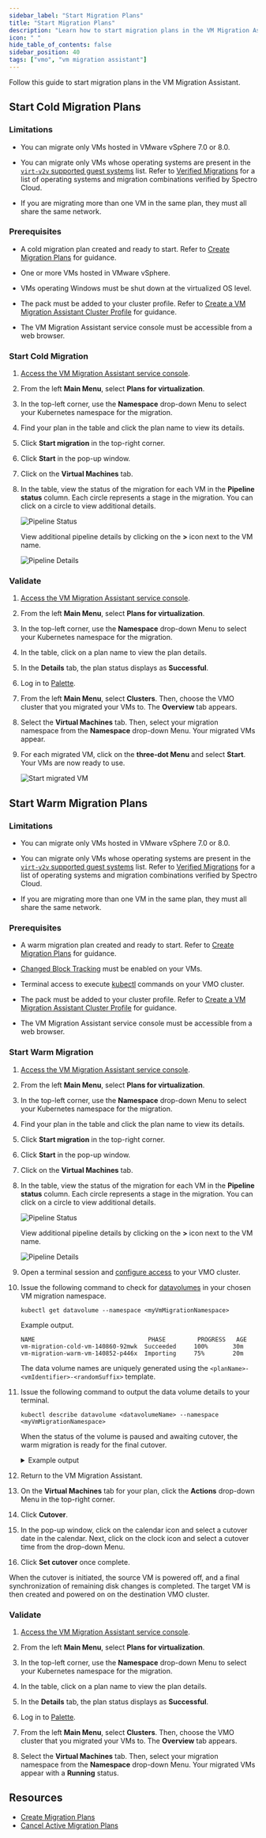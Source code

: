 ```yaml
---
sidebar_label: "Start Migration Plans"
title: "Start Migration Plans"
description: "Learn how to start migration plans in the VM Migration Assistant"
icon: " "
hide_table_of_contents: false
sidebar_position: 40
tags: ["vmo", "vm migration assistant"]
---
```


Follow this guide to start migration plans in the VM Migration Assistant.

## Start Cold Migration Plans

### Limitations

- You can migrate only VMs hosted in VMware vSphere 7.0 or 8.0.

- You can migrate only VMs whose operating systems are present in the
  [`virt-v2v` supported guest systems](https://libguestfs.org/virt-v2v-support.1.html) list. Refer to
  [Verified Migrations](./vm-migration-assistant.md#verified-migrations) for a list of operating systems and migration
  combinations verified by Spectro Cloud.

- If you are migrating more than one VM in the same plan, they must all share the same network.

### Prerequisites

- A cold migration plan created and ready to start. Refer to [Create Migration Plans](./create-migration-plans.md) for
  guidance.

- One or more VMs hosted in VMware vSphere.

- VMs operating Windows must be shut down at the virtualized OS level.

<!-- prettier-ignore-start -->

- The <VersionedLink text="Virtual Machine Migration Assistant" url="/integrations/packs/?pack=vm-migration-assistant"/> pack must be added to your cluster profile. Refer to [Create a VM Migration Assistant Cluster Profile](./create-vm-migration-assistant-profile.md) for guidance.

<!-- prettier-ignore-end -->

- The VM Migration Assistant service console must be accessible from a web browser.

### Start Cold Migration

1. [Access the VM Migration Assistant service console](./create-vm-migration-assistant-profile.md#access-the-vm-migration-assistant-service-console).

2. From the left **Main Menu**, select **Plans for virtualization**.

3. In the top-left corner, use the **Namespace** drop-down Menu to select your Kubernetes namespace for the migration.

4. Find your plan in the table and click the plan name to view its details.

5. Click **Start migration** in the top-right corner.

6. Click **Start** in the pop-up window.

7. Click on the **Virtual Machines** tab.

8. In the table, view the status of the migration for each VM in the **Pipeline status** column. Each circle represents
   a stage in the migration. You can click on a circle to view additional details.

   ![Pipeline Status](/vm-management_vm-migration-assistant_migrate-vms-vmo-cluster_pipeline-status-cold.webp)

   View additional pipeline details by clicking on the **>** icon next to the VM name.

   ![Pipeline Details](/vm-management_vm-migration-assistant_migrate-vms-vmo-cluster_pipeline-details-cold.webp)

### Validate

1. [Access the VM Migration Assistant service console](./create-vm-migration-assistant-profile.md#access-the-vm-migration-assistant-service-console).

2. From the left **Main Menu**, select **Plans for virtualization**.

3. In the top-left corner, use the **Namespace** drop-down Menu to select your Kubernetes namespace for the migration.

4. In the table, click on a plan name to view the plan details.

5. In the **Details** tab, the plan status displays as **Successful**.

6. Log in to [Palette](https://console.spectrocloud.com).

7. From the left **Main Menu**, select **Clusters**. Then, choose the VMO cluster that you migrated your VMs to. The
   **Overview** tab appears.

8. Select the **Virtual Machines** tab. Then, select your migration namespace from the **Namespace** drop-down Menu.
   Your migrated VMs appear.

9. For each migrated VM, click on the **three-dot Menu** and select **Start**. Your VMs are now ready to use.

   ![Start migrated VM](/migrate-vm-kubevirt-guide/vm-management_create-manage-vm_migrate-vm-kubevirt_start_migrated_vm.webp)

## Start Warm Migration Plans

### Limitations

- You can migrate only VMs hosted in VMware vSphere 7.0 or 8.0.

- You can migrate only VMs whose operating systems are present in the
  [`virt-v2v` supported guest systems](https://libguestfs.org/virt-v2v-support.1.html) list. Refer to
  [Verified Migrations](./vm-migration-assistant.md#verified-migrations) for a list of operating systems and migration
  combinations verified by Spectro Cloud.

- If you are migrating more than one VM in the same plan, they must all share the same network.

### Prerequisites

- A warm migration plan created and ready to start. Refer to [Create Migration Plans](./create-migration-plans.md) for
  guidance.

- [Changed Block Tracking](https://knowledge.broadcom.com/external/article/315370/enabling-or-disabling-changed-block-trac.html)
  must be enabled on your VMs.

- Terminal access to execute [kubectl](https://kubernetes.io/docs/reference/kubectl/) commands on your VMO cluster.

<!-- prettier-ignore-start -->

- The <VersionedLink text="Virtual Machine Migration Assistant" url="/integrations/packs/?pack=vm-migration-assistant"/> pack must be added to your cluster profile. Refer to [Create a VM Migration Assistant Cluster Profile](./create-vm-migration-assistant-profile.md) for guidance.

<!-- prettier-ignore-end -->

- The VM Migration Assistant service console must be accessible from a web browser.

### Start Warm Migration

1. [Access the VM Migration Assistant service console](./create-vm-migration-assistant-profile.md#access-the-vm-migration-assistant-service-console).

2. From the left **Main Menu**, select **Plans for virtualization**.

3. In the top-left corner, use the **Namespace** drop-down Menu to select your Kubernetes namespace for the migration.

4. Find your plan in the table and click the plan name to view its details.

5. Click **Start migration** in the top-right corner.

6. Click **Start** in the pop-up window.

7. Click on the **Virtual Machines** tab.

8. In the table, view the status of the migration for each VM in the **Pipeline status** column. Each circle represents
   a stage in the migration. You can click on a circle to view additional details.

   ![Pipeline Status](/vm-management_vm-migration-assistant_migrate-vms-vmo-cluster_pipeline-status-warm.webp)

   View additional pipeline details by clicking on the **>** icon next to the VM name.

   ![Pipeline Details](/vm-management_vm-migration-assistant_migrate-vms-vmo-cluster_pipeline-details-warm.webp)

9. Open a terminal session and
   [configure access](https://kubernetes.io/docs/tasks/access-application-cluster/configure-access-multiple-clusters/)
   to your VMO cluster.

10. Issue the following command to check for [datavolumes](https://kubevirt.io/2018/CDI-DataVolumes.html) in your chosen
    VM migration namespace.

    ```shell
    kubectl get datavolume --namespace <myVmMigrationNamespace>
    ```

    Example output.

    ```shell
    NAME                                PHASE         PROGRESS   AGE
    vm-migration-cold-vm-140860-92mwk  Succeeded     100%       30m
    vm-migration-warm-vm-140852-p446x  Importing     75%        20m
    ```

    The data volume names are uniquely generated using the `<planName>-<vmIdentifier>-<randomSuffix>` template.

11. Issue the following command to output the data volume details to your terminal.

    ```shell
    kubectl describe datavolume <datavolumeName> --namespace <myVmMigrationNamespace>
    ```

    When the status of the volume is paused and awaiting cutover, the warm migration is ready for the final cutover.

    <!--prettier-ignore-->
    <details>
    <summary> Example output </summary>

    ```shell
    Name:         vm-migration-warm-vm-140852-p446x
    Namespace:    konveyor-forklift
    Labels:       migration=0ef09f8f-2a96-41cb-ab72-3f7cceb7f7b5
                  plan=2e663a0f-2d49-45f1-ac2d-4406d3472da2
                  vmID=vm-140852
    Annotations:  cdi.kubevirt.io/storage.bind.immediate.requested: true
                  cdi.kubevirt.io/storage.deleteAfterCompletion: false
                  cdi.kubevirt.io/storage.usePopulator: true
                  forklift.konveyor.io/disk-source: [vsanDatastore2] f9564467-a3c8-851c-84ff-0cc47a92e4ca/migration01_2.vmdk
                  migration: 0ef09f8f-2a96-41cb-ab72-3f7cceb7f7b5
                  plan: 2e663a0f-2d49-45f1-ac2d-4406d3472da2
                  vmID: vm-140852
    API Version:  cdi.kubevirt.io/v1beta1
    Kind:         DataVolume
    Metadata:
      Creation Timestamp:  2024-11-25T12:43:50Z
      Generate Name:       vm-migration-warm-vm-140852-
      Generation:          1
      Resource Version:    3534737
      UID:                 83e32262-c480-4609-9029-d14fe69f65d6
    Spec:
      Checkpoints:
        Current:   snapshot-140857
        Previous:  snapshot-140856
      Source:
        Vddk:
          Backing File:  [vsanDatastore2] f9564467-a3c8-851c-84ff-0cc47a92e4ca/migration01_2.vmdk
          Secret Ref:    vm-migration-warm-vm-140852-l9qjp
          Thumbprint:    E3:95:23:08:79:A6:6B:2B:B6:82:6F:34:A7:88:85:12:11:47:5D:B2
          URL:           https://vcenter.mycompany.dev/sdk
          Uuid:          4238710f-bdda-6ede-1870-b095b1c5dbd5
      Storage:
        Resources:
          Requests:
            Storage:         60Gi
        Storage Class Name:  spectro-storage-class
    Status:
      Claim Name:  vm-migration-warm-vm-140852-p446x
      Conditions:
        Last Heartbeat Time:   2024-11-25T13:43:50Z
        Last Transition Time:  2024-11-25T13:43:50Z
        Message:               Data volume paused after warm sync
        Reason:                ImportPaused
        Status:                True
        Type:                  Paused
        Last Heartbeat Time:   2024-11-25T13:43:50Z
        Last Transition Time:  2024-11-25T13:43:50Z
        Message:               Warm sync completed successfully; awaiting cutover
        Reason:                SyncComplete
        Status:                True
        Type:                  Succeeded
      Progress:
        Current:  59Gi
        Total:    60Gi
    Events:
      Type    Reason              Age   From                    Message
      ----    ------              ----  ----                    -------
      Normal  WarmSyncStarted     25m   datavolume-controller   Warm sync started for the VM
      Normal  WarmSyncComplete    10m   datavolume-controller   Warm sync completed; awaiting cutover
      Warning Paused              5m    datavolume-controller   Data volume paused; awaiting migration cutover
    ```

    </details>

12. Return to the VM Migration Assistant.

13. On the **Virtual Machines** tab for your plan, click the **Actions** drop-down Menu in the top-right corner.

14. Click **Cutover**.

15. In the pop-up window, click on the calendar icon and select a cutover date in the calendar. Next, click on the clock
    icon and select a cutover time from the drop-down Menu.

16. Click **Set cutover** once complete.

When the cutover is initiated, the source VM is powered off, and a final synchronization of remaining disk changes is
completed. The target VM is then created and powered on on the destination VMO cluster.

### Validate

1. [Access the VM Migration Assistant service console](./create-vm-migration-assistant-profile.md#access-the-vm-migration-assistant-service-console).

2. From the left **Main Menu**, select **Plans for virtualization**.

3. In the top-left corner, use the **Namespace** drop-down Menu to select your Kubernetes namespace for the migration.

4. In the table, click on a plan name to view the plan details.

5. In the **Details** tab, the plan status displays as **Successful**.

6. Log in to [Palette](https://console.spectrocloud.com).

7. From the left **Main Menu**, select **Clusters**. Then, choose the VMO cluster that you migrated your VMs to. The
   **Overview** tab appears.

8. Select the **Virtual Machines** tab. Then, select your migration namespace from the **Namespace** drop-down Menu.
   Your migrated VMs appear with a **Running** status.

## Resources

- [Create Migration Plans](./create-migration-plans.md)
- [Cancel Active Migration Plans](./cancel-active-migration-plans.md)
